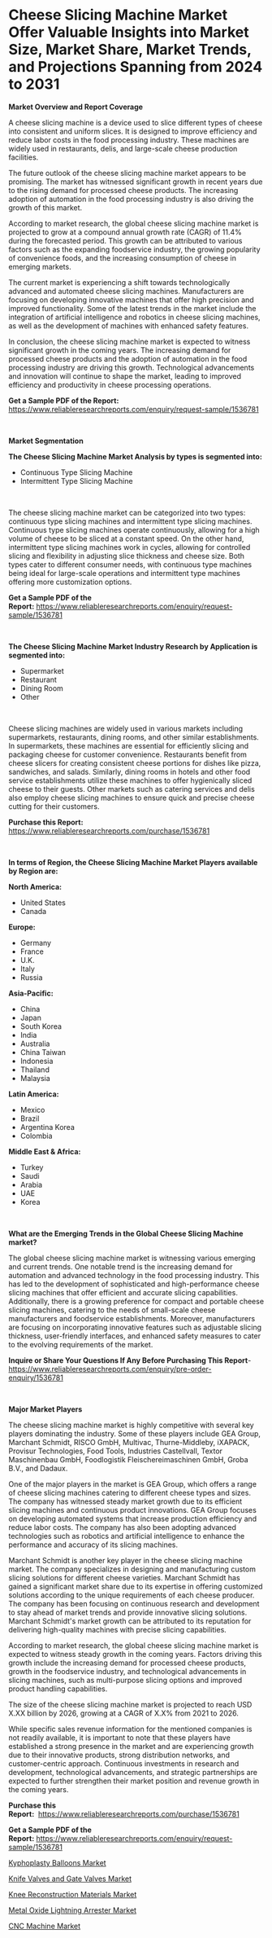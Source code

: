 <p><h1>Cheese Slicing Machine Market Offer Valuable Insights into Market Size, Market Share, Market Trends, and Projections Spanning from 2024 to 2031</h1></p><p><strong>Market Overview and Report Coverage</strong></p>
<p><p>A cheese slicing machine is a device used to slice different types of cheese into consistent and uniform slices. It is designed to improve efficiency and reduce labor costs in the food processing industry. These machines are widely used in restaurants, delis, and large-scale cheese production facilities.</p><p>The future outlook of the cheese slicing machine market appears to be promising. The market has witnessed significant growth in recent years due to the rising demand for processed cheese products. The increasing adoption of automation in the food processing industry is also driving the growth of this market.</p><p>According to market research, the global cheese slicing machine market is projected to grow at a compound annual growth rate (CAGR) of 11.4% during the forecasted period. This growth can be attributed to various factors such as the expanding foodservice industry, the growing popularity of convenience foods, and the increasing consumption of cheese in emerging markets.</p><p>The current market is experiencing a shift towards technologically advanced and automated cheese slicing machines. Manufacturers are focusing on developing innovative machines that offer high precision and improved functionality. Some of the latest trends in the market include the integration of artificial intelligence and robotics in cheese slicing machines, as well as the development of machines with enhanced safety features.</p><p>In conclusion, the cheese slicing machine market is expected to witness significant growth in the coming years. The increasing demand for processed cheese products and the adoption of automation in the food processing industry are driving this growth. Technological advancements and innovation will continue to shape the market, leading to improved efficiency and productivity in cheese processing operations.</p></p>
<p><strong>Get a Sample PDF of the Report:</strong> <a href="https://www.reliableresearchreports.com/enquiry/request-sample/1536781">https://www.reliableresearchreports.com/enquiry/request-sample/1536781</a></p>
<p>&nbsp;</p>
<p><strong>Market Segmentation</strong></p>
<p><strong>The Cheese Slicing Machine Market Analysis by types is segmented into:</strong></p>
<p><ul><li>Continuous Type Slicing Machine</li><li>Intermittent Type Slicing Machine</li></ul></p>
<p>&nbsp;</p>
<p><p>The cheese slicing machine market can be categorized into two types: continuous type slicing machines and intermittent type slicing machines. Continuous type slicing machines operate continuously, allowing for a high volume of cheese to be sliced at a constant speed. On the other hand, intermittent type slicing machines work in cycles, allowing for controlled slicing and flexibility in adjusting slice thickness and cheese size. Both types cater to different consumer needs, with continuous type machines being ideal for large-scale operations and intermittent type machines offering more customization options.</p></p>
<p><strong>Get a Sample PDF of the Report:</strong>&nbsp;<a href="https://www.reliableresearchreports.com/enquiry/request-sample/1536781">https://www.reliableresearchreports.com/enquiry/request-sample/1536781</a></p>
<p>&nbsp;</p>
<p><strong>The Cheese Slicing Machine Market Industry Research by Application is segmented into:</strong></p>
<p><ul><li>Supermarket</li><li>Restaurant</li><li>Dining Room</li><li>Other</li></ul></p>
<p>&nbsp;</p>
<p><p>Cheese slicing machines are widely used in various markets including supermarkets, restaurants, dining rooms, and other similar establishments. In supermarkets, these machines are essential for efficiently slicing and packaging cheese for customer convenience. Restaurants benefit from cheese slicers for creating consistent cheese portions for dishes like pizza, sandwiches, and salads. Similarly, dining rooms in hotels and other food service establishments utilize these machines to offer hygienically sliced cheese to their guests. Other markets such as catering services and delis also employ cheese slicing machines to ensure quick and precise cheese cutting for their customers.</p></p>
<p><strong>Purchase this Report:</strong>&nbsp; <a href="https://www.reliableresearchreports.com/purchase/1536781">https://www.reliableresearchreports.com/purchase/1536781</a></p>
<p>&nbsp;</p>
<p><strong>In terms of Region, the Cheese Slicing Machine Market Players available by Region are:</strong></p>
<p>
    <p> <strong> North America: </strong>
        <ul>
            <li>United States</li>
            <li>Canada</li>
        </ul>
        </p> 
    <p> <strong> Europe: </strong>
        <ul>
            <li>Germany</li>
            <li>France</li>
            <li>U.K.</li>
            <li>Italy</li>
            <li>Russia</li>
        </ul>
        </p> 
    <p> <strong> Asia-Pacific: </strong>
        <ul>
            <li>China</li>
            <li>Japan</li>
            <li>South Korea</li>
            <li>India</li>
            <li>Australia</li>
            <li>China Taiwan</li>
            <li>Indonesia</li>
            <li>Thailand</li>
            <li>Malaysia</li>
        </ul>
        </p> 
    <p> <strong> Latin America: </strong>
        <ul>
            <li>Mexico</li>
            <li>Brazil</li>
            <li>Argentina Korea</li>
            <li>Colombia</li>
        </ul>
        </p> 
    <p> <strong> Middle East & Africa: </strong>
        <ul>
            <li>Turkey</li>
            <li>Saudi</li>
            <li>Arabia</li>
            <li>UAE</li>
            <li>Korea</li>
        </ul>
    </p>
    </p>
<p>&nbsp;</p>
<p><strong>What are the Emerging Trends in the Global Cheese Slicing Machine market?</strong></p>
<p><p>The global cheese slicing machine market is witnessing various emerging and current trends. One notable trend is the increasing demand for automation and advanced technology in the food processing industry. This has led to the development of sophisticated and high-performance cheese slicing machines that offer efficient and accurate slicing capabilities. Additionally, there is a growing preference for compact and portable cheese slicing machines, catering to the needs of small-scale cheese manufacturers and foodservice establishments. Moreover, manufacturers are focusing on incorporating innovative features such as adjustable slicing thickness, user-friendly interfaces, and enhanced safety measures to cater to the evolving requirements of the market.</p></p>
<p><strong>Inquire or Share Your Questions If Any Before Purchasing This Report</strong>- <a href="https://www.reliableresearchreports.com/enquiry/pre-order-enquiry/1536781">https://www.reliableresearchreports.com/enquiry/pre-order-enquiry/1536781</a></p>
<p>&nbsp;</p>
<p><strong>Major Market Players</strong></p>
<p><p>The cheese slicing machine market is highly competitive with several key players dominating the industry. Some of these players include GEA Group, Marchant Schmidt, RISCO GmbH, Multivac, Thurne-Middleby, iXAPACK, Provisur Technologies, Food Tools, Industries Castellvall, Textor Maschinenbau GmbH, Foodlogistik Fleischereimaschinen GmbH, Groba B.V., and Dadaux.</p><p>One of the major players in the market is GEA Group, which offers a range of cheese slicing machines catering to different cheese types and sizes. The company has witnessed steady market growth due to its efficient slicing machines and continuous product innovations. GEA Group focuses on developing automated systems that increase production efficiency and reduce labor costs. The company has also been adopting advanced technologies such as robotics and artificial intelligence to enhance the performance and accuracy of its slicing machines.</p><p>Marchant Schmidt is another key player in the cheese slicing machine market. The company specializes in designing and manufacturing custom slicing solutions for different cheese varieties. Marchant Schmidt has gained a significant market share due to its expertise in offering customized solutions according to the unique requirements of each cheese producer. The company has been focusing on continuous research and development to stay ahead of market trends and provide innovative slicing solutions. Marchant Schmidt's market growth can be attributed to its reputation for delivering high-quality machines with precise slicing capabilities.</p><p>According to market research, the global cheese slicing machine market is expected to witness steady growth in the coming years. Factors driving this growth include the increasing demand for processed cheese products, growth in the foodservice industry, and technological advancements in slicing machines, such as multi-purpose slicing options and improved product handling capabilities.</p><p>The size of the cheese slicing machine market is projected to reach USD X.XX billion by 2026, growing at a CAGR of X.X% from 2021 to 2026.</p><p>While specific sales revenue information for the mentioned companies is not readily available, it is important to note that these players have established a strong presence in the market and are experiencing growth due to their innovative products, strong distribution networks, and customer-centric approach. Continuous investments in research and development, technological advancements, and strategic partnerships are expected to further strengthen their market position and revenue growth in the coming years.</p></p>
<p><strong>Purchase this Report:</strong>&nbsp;&nbsp;<a href="https://www.reliableresearchreports.com/purchase/1536781">https://www.reliableresearchreports.com/purchase/1536781</a></p>
<p></p>
<p><strong>Get a Sample PDF of the Report:</strong>&nbsp;<a href="https://www.reliableresearchreports.com/enquiry/request-sample/1536781">https://www.reliableresearchreports.com/enquiry/request-sample/1536781</a></p>
<p><p><a href="https://medium.com/@soledadroob625/kyphoplasty-balloons-market-size-reveals-the-best-marketing-channels-in-global-industry-c222fd36e815">Kyphoplasty Balloons Market</a></p><p><a href="https://medium.com/@soledadroob625/knife-valves-and-gate-valves-market-analysis-and-sze-forecasted-for-period-from-2023-to-2030-82862d821ad0">Knife Valves and Gate Valves Market</a></p><p><a href="https://medium.com/@soledadroob625/knee-reconstruction-materials-market-comprehensive-assessment-by-type-application-and-geography-37d56d6f440b">Knee Reconstruction Materials Market</a></p><p><a href="https://github.com/julyju69/Market-Research-Report-List-1/blob/main/metal-oxide-lightning-arrester-market.md">Metal Oxide Lightning Arrester Market</a></p><p><a href="https://github.com/joannesouthgate/Market-Research-Report-List-1/blob/main/cnc-machine-market.md">CNC Machine Market</a></p></p>